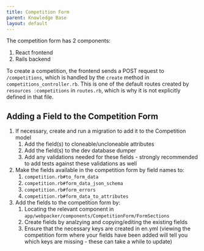 ```yaml
---
title: Competition Form
parent: Knowledge Base
layout: default
---
```


The competition form has 2 components:
1. React frontend
2. Rails backend

To create a competition, the frontend sends a POST request to `/competitions`, which is handled by the `create` method in `competitions_controller.rb`. This is one of the default routes created by `resources :competitions` in `routes.rb`, which is why it is not explicitly defined in that file.

## Adding a Field to the Competition Form

1. If necessary, create and run a migration to add it to the Competition model
    1. Add the field(s) to cloneable/uncloneable attributes
    2. Add the field(s) to the dev database dumper
    3. Add any validations needed for these fields - strongly recommended to add tests against these validations as well
2. Make the fields available in the competition form by field names to:
    1. `competition.rb#to_form_data`
    1. `competition.rb#form_data_json_schema`
    2. `competition.rb#form_errors`
    3. `competition.rb#form_data_to_attributes`
3. Add the fields to the competition form by:
    1. Locating the relevant component in `app/webpacker/components/CompetitionForm/FormSections`
    2. Create fields by analzying and copying/editing the existing fields
    3. Ensure that the necessary keys are created in en.yml (viewing the competition form where your fields have been added will tell you which keys are missing - these can take a while to update)

